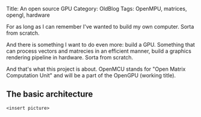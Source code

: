 Title: An open source GPU
Category: OldBlog
Tags: OpenMPU, matrices, opengl, hardware


For as long as I can remember I've wanted to build my own computer. Sorta from scratch. 

And there is something I want to do even more: build a GPU. Something that can process vectors and matrecies in an efficient manner, build a graphics rendering pipeline in hardware. Sorta from scratch.

And that's what this project is about. OpenMCU stands for "Open Matrix Computation Unit" and will be a part of the OpenGPU (working title).

## The basic architecture

`<insert picture>`